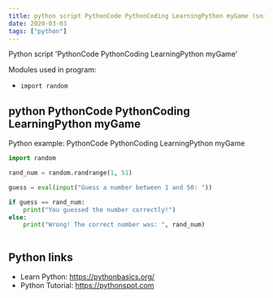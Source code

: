 ```yaml
---
title: python script PythonCode PythonCoding LearningPython myGame (snippet)
date: 2020-03-03
tags: ["python"]
---
```

Python script 'PythonCode PythonCoding LearningPython myGame'


Modules used in program: 
* `import random`

## python PythonCode PythonCoding LearningPython myGame

Python example: PythonCode PythonCoding LearningPython myGame

```python
import random

rand_num = random.randrange(1, 51)

guess = eval(input("Guess a number between 1 and 50: "))

if guess == rand_num:
    print("You guessed the number correctly!")
else:
    print("Wrong! The correct number was: ", rand_num)



```

## Python links

- Learn Python: https://pythonbasics.org/
- Python Tutorial: https://pythonspot.com

